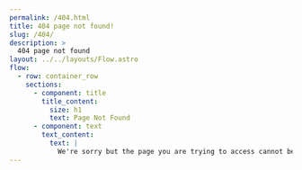 ```yaml
---
permalink: /404.html
title: 404 page not found!
slug: /404/
description: >
  404 page not found
layout: ../../layouts/Flow.astro
flow:
  - row: container_row
    sections:
      - component: title
        title_content:
          size: h1
          text: Page Not Found
      - component: text
        text_content:
          text: |
            We're sorry but the page you are trying to access cannot be found.
---
```

